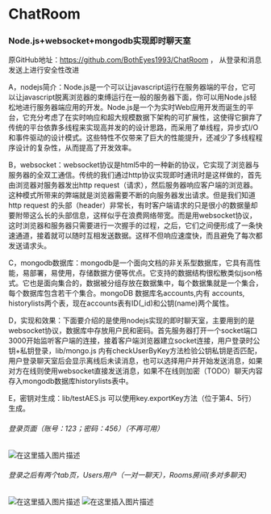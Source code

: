 # ChatRoom
### Node.js+websocket+mongodb实现即时聊天室

原GitHub地址：https://github.com/BothEyes1993/ChatRoom ， 从登录和消息发送上进行安全性改进

A，nodejs简介：Node.js是一个可以让javascript运行在服务器端的平台，它可以让javascript脱离浏览器的束缚运行在一般的服务器下面，你可以用Node.js轻松地进行服务器端应用的开发。Node.js是一个为实时Web应用开发而诞生的平台，它充分考虑了在实时响应和超大规模数据下架构的可扩展性，这使得它摒弃了传统的平台依靠多线程来实现高并发的的设计思路，而采用了单线程，异步式I/O和事件驱动的设计模式。这些特性不仅带来了巨大的性能提升，还减少了多线程程序设计的复杂性，从而提高了开发效率。

B，websocket：websocket协议是html5中的一种新的协议，它实现了浏览器与服务器的全双工通信。传统的我们通过http协议实现即时通讯时是这样做的，首先由浏览器对服务器发出http request（请求），然后服务器响应客户端的浏览器。这种模式所带来的弊端就是浏览器需要不断的向服务器发出请求。但是我们知道http request 的头部（header）非常长，有时客户端请求的只是很小的数据量却要附带这么长的头部信息，这样似乎在浪费网络带宽。而是用websocket协议，这时浏览器和服务器只需要进行一次握手的过程，之后，它们之间便形成了一条快速通道，接着就可以随时互相发送数据。这样不但响应速度快，而且避免了每次都发送请求头。

C，mongodb数据库：mongodb是一个面向文档的非关系型数据库，它具有高性能，易部署，易使用，存储数据方便等优点。它支持的数据结构很松散类似json格式。它也是面向集合的，数据被分组存放在数据集中，每个数据集就是一个集合，每个数据库包含若干个集合。mongoDB 数据库名accounts,内有 accounts, historylists两个表，现在accounts表有ID(\_id)和公钥(name)两个属性。

D，实现和效果：下面要介绍的是使用nodejs实现的即时聊天室，主要用到的是websocket协议，数据库中存放用户民和密码。首先服务器打开一个socket端口3000开始监听客户端的连接，接着客户端浏览器建立socket连接，用户登录时公钥+私钥登录，lib/mongo.js 内有checkUserByKey方法检验公钥私钥是否匹配，用户登录聊天室后会显示离线后未读消息，也可以选择用户并开始发送消息，如果对方在线则使用websocket直接发送消息，如果不在线则加密（TODO）聊天内容存入mongodb数据库historylists表中。

E，密钥对生成：lib/testAES.js 可以使用key.exportKey方法（位于第4、5行）生成。

###### 登录页面（账号：123；密码：456）（不再可用）
![在这里插入图片描述](https://img-blog.csdnimg.cn/20190127142958327.png?x-oss-process=image/watermark,type_ZmFuZ3poZW5naGVpdGk,shadow_10,text_aHR0cHM6Ly9ibG9nLmNzZG4ubmV0L3UwMTA2MzMyNjY=,size_16,color_FFFFFF,t_70)

###### 登录之后有两个tab页，Users用户（一对一聊天），Rooms房间(多对多聊天)
![在这里插入图片描述](https://img-blog.csdnimg.cn/20190127143205818.png?x-oss-process=image/watermark,type_ZmFuZ3poZW5naGVpdGk,shadow_10,text_aHR0cHM6Ly9ibG9nLmNzZG4ubmV0L3UwMTA2MzMyNjY=,size_16,color_FFFFFF,t_70)
![在这里插入图片描述](https://img-blog.csdnimg.cn/20190127143231537.png?x-oss-process=image/watermark,type_ZmFuZ3poZW5naGVpdGk,shadow_10,text_aHR0cHM6Ly9ibG9nLmNzZG4ubmV0L3UwMTA2MzMyNjY=,size_16,color_FFFFFF,t_70)